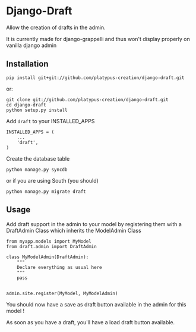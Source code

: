 Django-Draft
===============

Allow the creation of drafts in the admin.

It is currently made for django-grappelli and thus won't display properly on vanilla django admin

Installation
------------

    pip install git+git://github.com/platypus-creation/django-draft.git

or:

    git clone git://github.com/platypus-creation/django-draft.git
    cd django-draft
    python setup.py install


Add `draft` to your INSTALLED_APPS

    INSTALLED_APPS = (
        ...
        'draft',
    )

Create the database table
    
    python manage.py syncdb

or if you are using South (you should)

    python manage.py migrate draft

Usage
-----

Add draft support in the admin to your model by registering them with a DraftAdmin Class which inherits the ModelAdmin Class


    from myapp.models import MyModel
    from draft.admin import DraftAdmin

    class MyModelAdmin(DraftAdmin):
        """
        Declare everything as usual here
        """
        pass
    
    
    admin.site.register(MyModel, MyModelAdmin)
    
You should now have a save as draft button available in the admin for this model !

As soon as you have a draft, you'll have a load draft button available.
